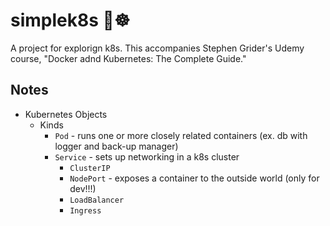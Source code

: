 
# simplek8s 👶☸️

A project for explorign k8s. This accompanies Stephen Grider's Udemy course, 
"Docker adnd Kubernetes: The Complete Guide."

## Notes
* Kubernetes Objects
  * Kinds
    * `Pod` - runs one or more closely related containers (ex. db with logger and back-up manager)
    * `Service` - sets up networking in a k8s cluster
      * `ClusterIP`
      * `NodePort` - exposes a container to the outside world (only for dev!!!)
      * `LoadBalancer`
      * `Ingress`